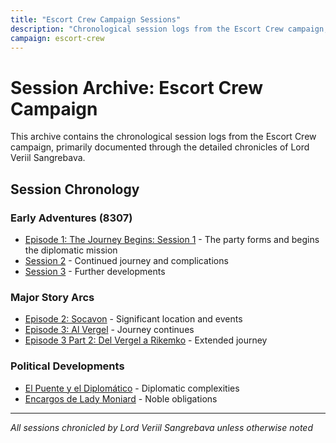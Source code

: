 ```yaml
---
title: "Escort Crew Campaign Sessions"
description: "Chronological session logs from the Escort Crew campaign, documenting Lord Bésir's diplomatic mission."
campaign: escort-crew
---
```


# Session Archive: Escort Crew Campaign

This archive contains the chronological session logs from the Escort Crew campaign, primarily documented through the detailed chronicles of Lord Veriil Sangrebava.

## Session Chronology

### Early Adventures (8307)
- [Episode 1: The Journey Begins: Session 1](/campaigns/escort-crew-campaign/sessions/chapter-1/) - The party forms and begins the diplomatic mission
- [Session 2](/campaigns/escort-crew-campaign/sessions/session-n2/) - Continued journey and complications
- [Session 3](/campaigns/escort-crew-campaign/sessions/session-3/) - Further developments

### Major Story Arcs
- [Episode 2: Socavon](/campaigns/escort-crew-campaign/sessions/episode-2-socavon/) - Significant location and events
- [Episode 3: Al Vergel](/campaigns/escort-crew-campaign/sessions/episode-3-al-vergel/) - Journey continues
- [Episode 3 Part 2: Del Vergel a Rikemko](/campaigns/escort-crew-campaign/sessions/episode-3-pt-2-del-vergel-a-rikemko/) - Extended journey

### Political Developments
- [El Puente y el Diplomático](/campaigns/escort-crew-campaign/sessions/puente-y-el-diplomatico/) - Diplomatic complexities
- [Encargos de Lady Moniard](/campaigns/escort-crew-campaign/sessions/encargos-de-lady-moniard/) - Noble obligations

---

*All sessions chronicled by Lord Veriil Sangrebava unless otherwise noted*